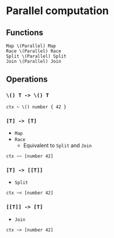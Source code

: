 # Parallel computation

## Functions

```
Map \(Parallel) Map
Race \(Parallel) Race
Split \(Parallel) Split
Join \(Parallel) Join
```

## Operations

### `\() T -> \() T`

```pen
ctx ~ \() number { 42 }
```

### `[T] -> [T]`

- `Map`
- `Race`
  - Equivalent to `Split` and `Join`

```pen
ctx ~~ [number 42]
```

### `[T] -> [[T]]`

- `Split`

```pen
ctx ~< [number 42]
```

### `[[T]] -> [T]`

- `Join`

```pen
ctx ~> [number 42]
```
